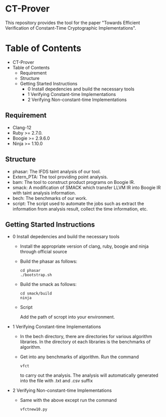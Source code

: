 # CT-Prover

This repository provides the tool for the paper "Towards Efficient Verification of Constant-Time Cryptographic Implementations".

# Table of Contents

- CT-Prover
- Table of Contents
  - Requirement
  - Structure
  - Getting Started Instructions
    - 0 Install depedencies and build the necessary tools
    - 1 Verifying Constant-time Implementations
    - 2 Verifying Non-constant-time Implementations

## Requirement

- Clang-12
- Ruby >= 2.7.0.
- Boogie >= 2.9.6.0
- Ninja >= 1.10.0

## Structure

- phasar: The IFDS taint analysis of our tool.
- Extern_PTA: The tool providing point analysis.
- bam: The tool to construct product programs on Boogie IR.
- smack: A modification of SMACK which transfer LLVM IR into Boogie IR with taint analysis information.
- bech: The benchmarks of our work.
- script: The script used to automate the jobs such as extract the information from analysis result, collect the time information, etc.

## Getting Started Instructions

- 0 Install depedencies and build the necessary tools
  - Install the appropriate version of clang, ruby, boogie and ninja through official source
  - Build the phasar as follows:

    ```
    cd phasar
    ./bootstrap.sh
    ```
  - Build the smack as follows:

    ```
    cd smack/build
    ninja
    ```
  - Script

    Add the path of scropt into your environment.
- 1 Verifying Constant-time Implementations
  - In the bech directory, there are directories for various algorithm libraries. In the directory ot each libraries is the benchmarks of algorithm.
  - Get into any benchmarks of algorithm. Run the command

    ```
    vfct
    ```
    to carry out the analysis. The analysis will automatically generated into the file  with .txt and .csv suffix
- 2 Verifying Non-constant-time Implementations
  - Same with the above except run the command

    ```
    vfctnew10.py
    ```
